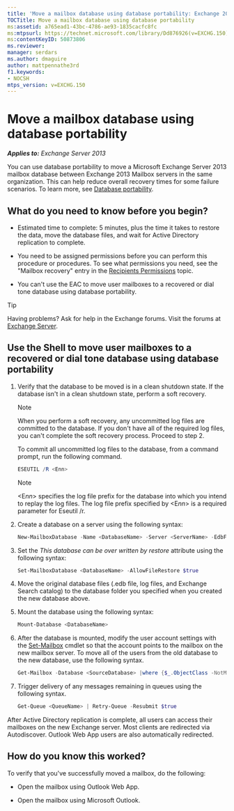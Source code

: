 ```yaml
---
title: 'Move a mailbox database using database portability: Exchange 2013 Help'
TOCTitle: Move a mailbox database using database portability
ms:assetid: a765ead1-43bc-4786-ae93-1835cacfc8fc
ms:mtpsurl: https://technet.microsoft.com/library/Dd876926(v=EXCHG.150)
ms:contentKeyID: 50873806
ms.reviewer: 
manager: serdars
ms.author: dmaguire
author: mattpennathe3rd
f1.keywords:
- NOCSH
mtps_version: v=EXCHG.150
---
```


# Move a mailbox database using database portability

_**Applies to:** Exchange Server 2013_

You can use database portability to move a Microsoft Exchange Server 2013 mailbox database between Exchange 2013 Mailbox servers in the same organization. This can help reduce overall recovery times for some failure scenarios. To learn more, see [Database portability](database-portability-exchange-2013-help.md).

## What do you need to know before you begin?

- Estimated time to complete: 5 minutes, plus the time it takes to restore the data, move the database files, and wait for Active Directory replication to complete.

- You need to be assigned permissions before you can perform this procedure or procedures. To see what permissions you need, see the "Mailbox recovery" entry in the [Recipients Permissions](recipients-permissions-exchange-2013-help.md) topic.

- You can't use the EAC to move user mailboxes to a recovered or dial tone database using database portability.

> [!TIP]
> Having problems? Ask for help in the Exchange forums. Visit the forums at [Exchange Server](https://go.microsoft.com/fwlink/p/?linkid=60612).

## Use the Shell to move user mailboxes to a recovered or dial tone database using database portability

1. Verify that the database to be moved is in a clean shutdown state. If the database isn't in a clean shutdown state, perform a soft recovery.

    > [!NOTE]
    > When you perform a soft recovery, any uncommitted log files are committed to the database. If you don't have all of the required log files, you can't complete the soft recovery process. Proceed to step&nbsp;2.

    To commit all uncommitted log files to the database, from a command prompt, run the following command.

    ```powershell
    ESEUTIL /R <Enn>
    ```

    > [!NOTE]
    > &lt;E<EM>nn</EM>&gt; specifies the log file prefix for the database into which you intend to replay the log files. The log file prefix specified by &lt;E<EM>nn</EM>&gt; is a required parameter for Eseutil /r.

2. Create a database on a server using the following syntax:

    ```powershell
    New-MailboxDatabase -Name <DatabaseName> -Server <ServerName> -EdbFilePath <DatabaseFileNameandPath> -LogFolderPath <LogFilesPath>
    ```

3. Set the *This database can be over written by restore* attribute using the following syntax:

    ```powershell
    Set-MailboxDatabase <DatabaseName> -AllowFileRestore $true
    ```

4. Move the original database files (.edb file, log files, and Exchange Search catalog) to the database folder you specified when you created the new database above.

5. Mount the database using the following syntax:

    ```powershell
    Mount-Database <DatabaseName>
    ```

6. After the database is mounted, modify the user account settings with the [Set-Mailbox](https://docs.microsoft.com/powershell/module/exchange/Set-Mailbox) cmdlet so that the account points to the mailbox on the new mailbox server. To move all of the users from the old database to the new database, use the following syntax.

    ```powershell
    Get-Mailbox -Database <SourceDatabase> |where {$_.ObjectClass -NotMatch '(SystemAttendantMailbox|ExOleDbSystemMailbox)'}| Set-Mailbox -Database <TargetDatabase>
    ```

7. Trigger delivery of any messages remaining in queues using the following syntax.

    ```powershell
    Get-Queue <QueueName> | Retry-Queue -Resubmit $true
    ```

After Active Directory replication is complete, all users can access their mailboxes on the new Exchange server. Most clients are redirected via Autodiscover. Outlook Web App users are also automatically redirected.

## How do you know this worked?

To verify that you've successfully moved a mailbox, do the following:

- Open the mailbox using Outlook Web App.

- Open the mailbox using Microsoft Outlook.
